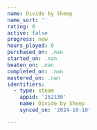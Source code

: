 ```yaml
---
name: Divide by Sheep
name_sort: ''
rating: 0
active: false
progress: new
hours_played: 0
purchased_on: .nan
started_on: .nan
beaten_on: .nan
completed_on: .nan
mastered_on: .nan
identifiers:
  - type: steam
    appid: '252130'
    name: Divide by Sheep
    synced_on: '2024-10-10'

---
```

